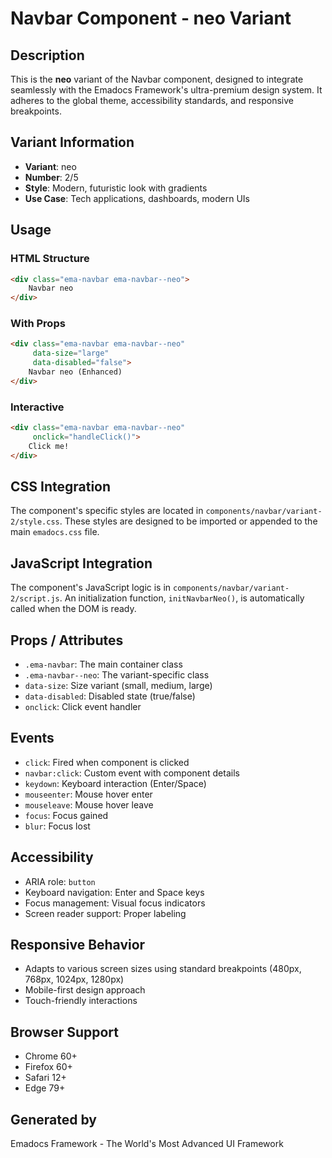 # Navbar Component - neo Variant

## Description
This is the **neo** variant of the Navbar component, designed to integrate seamlessly with the Emadocs Framework's ultra-premium design system. It adheres to the global theme, accessibility standards, and responsive breakpoints.

## Variant Information
- **Variant**: neo
- **Number**: 2/5
- **Style**: Modern, futuristic look with gradients
- **Use Case**: Tech applications, dashboards, modern UIs

## Usage

### HTML Structure
```html
<div class="ema-navbar ema-navbar--neo">
    Navbar neo
</div>
```

### With Props
```html
<div class="ema-navbar ema-navbar--neo" 
     data-size="large" 
     data-disabled="false">
    Navbar neo (Enhanced)
</div>
```

### Interactive
```html
<div class="ema-navbar ema-navbar--neo" 
     onclick="handleClick()">
    Click me!
</div>
```

## CSS Integration
The component's specific styles are located in `components/navbar/variant-2/style.css`. These styles are designed to be imported or appended to the main `emadocs.css` file.

## JavaScript Integration
The component's JavaScript logic is in `components/navbar/variant-2/script.js`. An initialization function, `initNavbarNeo()`, is automatically called when the DOM is ready.

## Props / Attributes
- `.ema-navbar`: The main container class
- `.ema-navbar--neo`: The variant-specific class
- `data-size`: Size variant (small, medium, large)
- `data-disabled`: Disabled state (true/false)
- `onclick`: Click event handler

## Events
- `click`: Fired when component is clicked
- `navbar:click`: Custom event with component details
- `keydown`: Keyboard interaction (Enter/Space)
- `mouseenter`: Mouse hover enter
- `mouseleave`: Mouse hover leave
- `focus`: Focus gained
- `blur`: Focus lost

## Accessibility
- ARIA role: `button`
- Keyboard navigation: Enter and Space keys
- Focus management: Visual focus indicators
- Screen reader support: Proper labeling

## Responsive Behavior
- Adapts to various screen sizes using standard breakpoints (480px, 768px, 1024px, 1280px)
- Mobile-first design approach
- Touch-friendly interactions

## Browser Support
- Chrome 60+
- Firefox 60+
- Safari 12+
- Edge 79+

## Generated by
Emadocs Framework - The World's Most Advanced UI Framework
